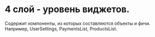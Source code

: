 # 4 слой - уровень виджетов. 

Содержит компоненты, из которых составляются объекты и фичи. Например, UserSettings, PaymentsList, ProductsList.